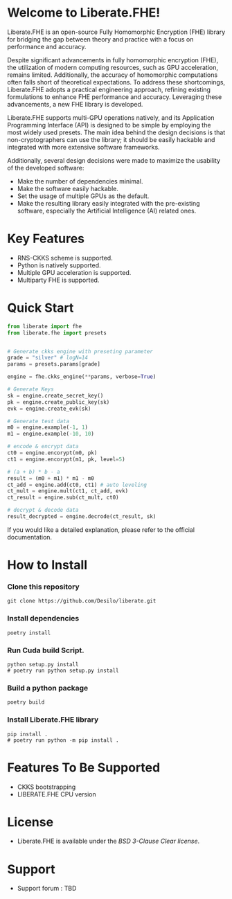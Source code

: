 # Welcome to Liberate.FHE!

Liberate.FHE is an open-source Fully Homomorphic Encryption (FHE) library for bridging the gap between theory and practice with a focus on performance and accuracy. 

Despite significant advancements in fully homomorphic encryption (FHE), the utilization of modern computing resources, such as GPU acceleration, remains limited. Additionally, the accuracy of homomorphic computations often falls short of theoretical expectations. To address these shortcomings, Liberate.FHE adopts a practical engineering approach, refining existing formulations to enhance FHE performance and accuracy. Leveraging these advancements, a new FHE library is developed.

Liberate.FHE supports multi-GPU operations natively, and its Application Programming Interface (API) is designed to be simple by employing the most widely used presets. The main idea behind the design decisions is that non-cryptographers can use the library; it should be easily hackable and integrated with more extensive software frameworks. 

Additionally, several design decisions were made to maximize the usability of the developed software:

- Make the number of dependencies minimal.
- Make the software easily hackable.
- Set the usage of multiple GPUs as the default.
- Make the resulting library easily integrated with the pre-existing software, especially the Artificial Intelligence (AI) related ones.



# Key Features

- RNS-CKKS scheme is supported.
- Python is natively supported.
- Multiple GPU acceleration is supported.
- Multiparty FHE is supported.



# Quick Start

```python
from liberate import fhe
from liberate.fhe import presets


# Generate ckks engine with preseting parameter
grade = "silver" # logN=14
params = presets.params[grade]

engine = fhe.ckks_engine(**params, verbose=True)

# Generate Keys
sk = engine.create_secret_key()
pk = engine.create_public_key(sk)
evk = engine.create_evk(sk)

# Generate test data
m0 = engine.example(-1, 1)
m1 = engine.example(-10, 10)

# encode & encrypt data
ct0 = engine.encorypt(m0, pk)
ct1 = engine.encorypt(m1, pk, level=5)

# (a + b) * b - a
result = (m0 + m1) * m1 - m0
ct_add = engine.add(ct0, ct1) # auto leveling
ct_mult = engine.mult(ct1, ct_add, evk)
ct_result = engine.sub(ct_mult, ct0)

# decrypt & decode data
result_decrypted = engine.decrode(ct_result, sk)
```

If you would like a detailed explanation, please refer to the official documentation.



# How to Install

### Clone this repository

```shell
git clone https://github.com/Desilo/liberate.git
```

### Install dependencies 

```shell
poetry install
```

### Run Cuda build Script.

```shell
python setup.py install
# poetry run python setup.py install
```

### Build a python package

```shell
poetry build
```

### Install Liberate.FHE library

```shell
pip install .
# poetry run python -m pip install .
```



# Features To Be Supported

- CKKS bootstrapping
- LIBERATE.FHE CPU version



# License

- Liberate.FHE is available under the *BSD 3-Clause Clear license*.



# Support

- Support forum : TBD









